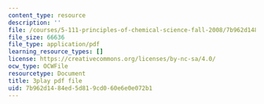 ```yaml
---
content_type: resource
description: ''
file: /courses/5-111-principles-of-chemical-science-fall-2008/7b962d1484ed5d819cd060e6e0e072b1_l6Bf5ktvM_g.pdf
file_size: 66636
file_type: application/pdf
learning_resource_types: []
license: https://creativecommons.org/licenses/by-nc-sa/4.0/
ocw_type: OCWFile
resourcetype: Document
title: 3play pdf file
uid: 7b962d14-84ed-5d81-9cd0-60e6e0e072b1
---
```

